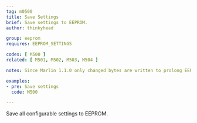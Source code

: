 ```yaml
---
tag: m0500
title: Save Settings
brief: Save settings to EEPROM.
author: thinkyhead

group: eeprom
requires: EEPROM_SETTINGS

codes: [ M500 ]
related: [ M501, M502, M503, M504 ]

notes: Since Marlin 1.1.0 only changed bytes are written to prolong EEPROM life.

examples:
- pre: Save settings
  code: M500

---
```


Save all configurable settings to EEPROM.

